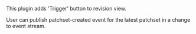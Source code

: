 This plugin adds 'Trigger' button to revision view.

User can publish patchset-created event for the latest patchset in a change to event stream.
